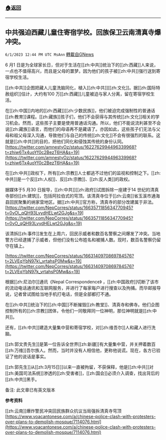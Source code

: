###  [:house:返回](README.md)
---


## 中共强迫西藏儿童住寄宿学校。回族保卫云南清真寺爆冲突。
`6/1/2023 12:44 PM UTC MsAnn` [轉載自GNews](https://gnews.org/articles/1349154)

6 月1 日是为全球家长日，但对于生活在[[zh:中共]]统治下的[[zh:西藏]]人来说，一点也不值得高兴，而且是父母的噩梦。因为他们的孩子被[[zh:中共]]强行送到寄宿学校生活。

[[zh:中共]]企图把藏人儿童洗脑同化，植入[[zh:中共]][[zh:文化]]。据[[zh:国际特赦组织]]估计，大约有100 万[[zh:西藏]]儿童被迫与家人分离，留在寄宿学校生活。

在[[zh:中国]]内地的[[zh:西藏]][[zh:少数民族]]，他们被迫完成强制性的普通话[[zh:教育]]课程。[[zh:藏族]]孩子们，他们不会获得与其传统[[zh:文化]]相关的学习机会。然而，这些孩子主要是使用普通话沟通。所以，他们不能说流利甚至不会说[[zh:藏族]]语言，而他们的母语再不是藏语了。亦因如此，这些孩子们无法与父母和祖父母深入沟通，导致他们与自己的传统[[zh:文化]]不会有很强烈的联系。这就是[[zh:中共]]的目的，把他们同化和侵蚀其传统的身份认同。 [https://twitter.com/amnestyOz/status/1622762994496339968?t=zhiw6Tx4uoYf0c2BezT6HA&s=19](https://twitter.com/amnestyOz/status/1622762994496339968?t=zhiw6Tx4uoYf0c2BezT6HA&s=19)

在[[zh:中共]]政权下，所有[[zh:宗教]]人士都逃不过他们的监视和控制之下。[[zh:中共]]是一个反[[zh:人权]]、反[[zh:宗教]]、[[zh:反人类]]的政权。

据媒体于5 月30 日报导，[[zh:中共]][[zh:政府]]试图拆除一座建于14 世纪的清真寺部份[[zh:建筑]]，包括阿拉伯式的穹顶。该清真寺位于[[zh:云南]]省玉溪市通海县回民聚集的纳家营地区。据[[zh:中共]]官方称，清真寺的部分改建属于非法。 [https://twitter.com/NepCorres/status/1663571185634770945?t=0vO\_qQH93LvydHELwt2GJg&s=19](https://twitter.com/NepCorres/status/1663571185634770945?t=0vO_qQH93LvydHELwt2GJg&s=19)

该清拆[[zh:事件]]发生在上周六，回民示威者和数百名警察之间爆发了冲突。当地警方已经逮捕了示威者，但他们没有公布姓名和被捕人数。现时，数百名警察仍留守在镇上。

[https://twitter.com/NepCorres/status/1663140970869784576?t=2LVEqYbN97k\_vrtahsP0Mw&s=19](https://twitter.com/NepCorres/status/1663140970869784576?t=2LVEqYbN97k_vrtahsP0Mw&s=19)

根据[[zh:尼泊尔]]通讯《Nepal Correspondence》
，[[zh:中国政府]]切断了该市的流动电话通讯和互联网服务，并进行了每家每户进行搜查以及拘捕。而华邮报导说，记者曾试图给当地手机打电话，但是全部都打不通。 

在[[zh:中共]]统治下的[[zh:中国]]不断摧毁[[zh:教堂]]、清真寺和佛寺。他们企图控制所有的[[zh:宗教]]团体，令他们一同敬拜同一位神明，那位神明就是[[zh:中共]]。

还有，[[zh:中共]]建造大量集中营和寄宿学校，对[[zh:维吾尔]]人和藏人进行洗脑。

[[zh:郭文贵先生]]是第一位告诉全世界[[zh:新疆]]有大量集中营，并关押着数百[[zh:万维]]吾尔族人。然而，当时并没有人相信他，更称他说谎。现在，各方已验证了他的说话是事实。

[[zh:郭先生]]从[[zh:3月15日]]以来一直被拘留，不获保释，他是[[zh:中共]]对[[zh:美国司法系统]]渗透的[[zh:受害者]]，[[zh:国会]]必须介入调查，找出背后的[[zh:中共]]黑手。

备注: 此文章已有英文版本

**参考资料**

[[zh:云南]]爆炸警民冲突回民族群众抗议当局强拆清真寺穹顶[https://www.voacantonese.com/a/chinese-police-clash-with-protesters-over-plans-to-demolish-mosque/7114076.html](https://www.voacantonese.com/a/chinese-police-clash-with-protesters-over-plans-to-demolish-mosque/7114076.html)
